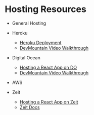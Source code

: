# Hosting Resources

* General Hosting

* Heroku

  * [Heroku Deployment](https://github.com/DevMountain/deployment-heroku)
  * [DevMountain Video Walkthrough](https://vimeo.com/154365993)

* Digital Ocean

  * [Hosting a React App on DO](https://github.com/DevMountain/Hosting-React-Digital-Ocean)
  * [DevMountain Video Walkthrough](https://vimeo.com/154365993)

* AWS

* Zeit
  * [Hosting a React App on Zeit](https://github.com/DevMountain/Hosting-React-Zeit)
  * [Zeit Docs](https://zeit.co/docs)
